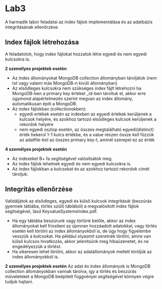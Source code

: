 # Lab3 
A harmadik labor feladatai az index fájlok implementálása és az adatbázis integritásának ellenőrzése.


## Index fájlok létrehozása
A feladatotok, hogy index fájlokat hozzatok létre egyedi és nem egyedi kulcsokra is.

**2 személyes projektek esetén**

- Az index állományokat MongoDB collection állományban tároljátok (nem txt vagy valami más MongoDB-n kivüli állományban)
-  Az elsődleges kulcsokra nem szükséges index fájlt létrehozni
 ha MongoDB-ben a primary key értéket _id-ben tároltuk el, akkor erre úgymond alapértelmezés szerint megvan az index állomány, automatikusan épiti a MongoDB.
- Az index fájlokban (collectionokben):
  - egyedi ertékek esetén az indexben az egyedi értékek kerüljenek a kulcsok helyére, és azokhoz tartozó elsődleges kulcsok kerüljenek a rekordok helyére
  - nem egyedi oszlop esetén, az összes megtalálható egyedi(distinct) érték bekerül 1-1 kulcs értékbe, és a value részen össze kell fűzzük az adatfile-ból az összes primary key-t, aminél szerepel ez az érték
  
**4 személyes projektek esetén**

- Az indexeket B+ fa segítségével valósítsátok meg.
- Az index fájlok lehetnek egyedi és nem egyedi kulcsokra is.
- Az index fájlokban a kulcsokat és az azokhoz tartozó rekordok címét tároljuk. 


<!-- - Az egyedi kulcsok esetén az index fájlban a kulcsokat és az azokhoz tartozó rekordok címét tároljuk.
- A nem egyedi kulcsok esetén az index fájlban a kulcsokat és az azokhoz tartozó rekordok címét tároljuk, de egy kulcs többször is előfordulhat az index fájlban.
- Összetett kulcsok esetén az index fájlokban az összetett kulcsokból összeállított stringeket kell tárolni. -->



## Integritás ellenőrzése

Validáljátok az elsődleges, egyedi és külső kulcsok integritását (beszúrás gyermek táblába, törlés szülő táblából) a megvalósított index fájlok segítségével, lásd KeyvalueSystemsIndex.pdf.

- Ha egy táblába beszúrunk vagy törlünk belőle, akkor az index állományokat kell frissiteni az újonnan hozzáadott adatokkal, vagy törlés esetén kell törölni az index állományokból is, de úgy hogy figyelembe vesszük a kulcsokat. Ha például olyasmit szeretnék törölni, amire van külső kulcsos hivatkozás, akkor jelenitsünk meg hibaüzenetet, és ne engedélyezzük a törlést. 
- Ha sikeresen lehet törölni, akkor az adatállományok mellett töröljük az index állományokból is. 
  
**2 személyes projektek esetén** Az adat és index állományok is MongoDB collection állományokban vannak tárolva, igy a törlés és beszúrás műveleteket a MongoDB beépitett függvényei segitségével könnyen végre tudjuk hajtani.